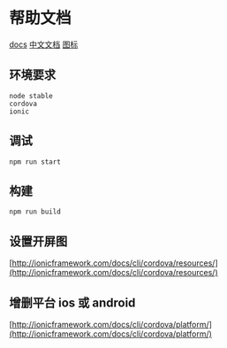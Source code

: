 # 帮助文档

[docs](http://ionicframework.com/docs/v1/overview/)
[中文文档](http://www.ionic.wang/js_doc-index-id-21.html)
[图标](http://ionicons.com/)

## 环境要求

```node
node stable
cordova
ionic
```

## 调试

```node
npm run start
```

## 构建

``` node
npm run build
```

## 设置开屏图

[http://ionicframework.com/docs/cli/cordova/resources/](http://ionicframework.com/docs/cli/cordova/resources/)

## 增删平台 ios 或 android

[http://ionicframework.com/docs/cli/cordova/platform/](http://ionicframework.com/docs/cli/cordova/platform/)
